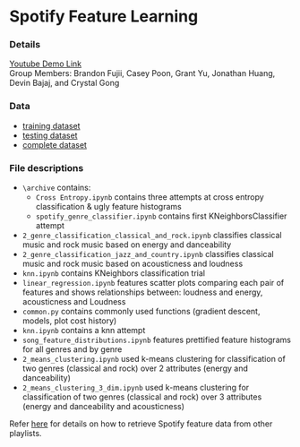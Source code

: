 # Spotify Feature Learning
### Details
[Youtube Demo Link](https://www.youtube.com/watch?v=AIh-MUOlCms)  
Group Members: Brandon Fujii, Casey Poon, Grant Yu, Jonathan Huang, Devin Bajaj, and Crystal Gong

### Data
- [training dataset](https://raw.githubusercontent.com/sql-injection/spotify_data/master/train.csv)
- [testing dataset](https://raw.githubusercontent.com/sql-injection/spotify_data/master/test.csv)
- [complete dataset](https://raw.githubusercontent.com/sql-injection/spotify_data/master/spotify.csv)

### File descriptions
- `\archive` contains:
    - `Cross Entropy.ipynb` contains three attempts at cross entropy classification & ugly feature histograms
    - `spotify_genre_classifier.ipynb` contains first KNeighborsClassifier attempt
- `2_genre_classification_classical_and_rock.ipynb` classifies classical music and rock music based on energy and danceability
- `2_genre_classification_jazz_and_country.ipynb` classifies classical music and rock music based on acousticness and loudness
- `knn.ipynb` contains KNeighbors classification trial
- `linear_regression.ipynb` features scatter plots comparing each pair of features and shows relationships between: loudness and energy, acousticness and Loudness
- `common.py` contains commonly used functions (gradient descent, models, plot cost history)
- `knn.ipynb` contains a knn attempt
- `song_feature_distributions.ipynb` features prettified feature histograms for all genres and by genre
- `2_means_clustering.ipynb` used k-means clustering for classification of two genres (classical and rock) over 2 attributes (energy and danceability)
- `2_means_clustering_3_dim.ipynb` used k-means clustering for classification of two genres (classical and rock) over 3 attributes (energy and danceability and acousticness)

Refer [here](https://github.com/cfgong/spotifytinker) for details on how to retrieve Spotify feature data from other playlists.